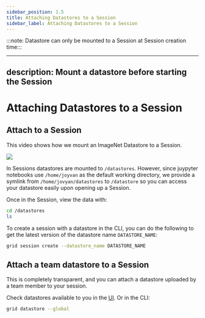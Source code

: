 ```yaml
---
sidebar_position: 1.5
title: Attaching Datastores to a Session
sidebar_label: Attaching Datastores to a Session
---
```


:::note: Datastore can only be mounted to a Session at Session creation time:::

---
description: Mount a datastore before starting the Session
---

# Attaching Datastores to a Session

## Attach to a Session

This video shows how we mount an ImageNet Datastore to a Session.

![](/images/datastores/attach_datastore_to_session.gif)

In Sessions datastores are mounted to `/datastores`. 
However, since juypyter notebooks use `/home/joyvan` as the default working directory, 
we provide a symlink from `/home/jovyan/datastores` to `/datastore` so you can access your datastore easily upon opening up a Session.


Once in the Session, view the data with:

```bash
cd /datastores
ls
```

To create a session with a datastore in the CLI, you can do the following to get the latest version of the datastore name `DATASTORE_NAME`:

```bash
grid session create --datastore_name DATASTORE_NAME
```

## Attach a team datastore to a Session

This is completely transparent, and you can attach a datastore uploaded by a team member to your session.

Check datastores available to you in the [UI](https://platform.grid.ai/#/datastores). Or in the CLI: 

```bash
grid datastore --global
```
